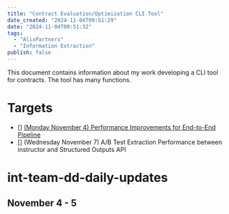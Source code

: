 ```yaml
---
title: "Contract Evaluation/Optimization CLI Tool"
date_created: "2024-11-04T09:51:29"
date: "2024-11-04T09:51:32"
tags:
  - "AlixPartners"
  - "Information Extraction"
publish: false
---
```


This document contains information about my work developing a CLI tool for contracts. The tool has many functions. 

# Targets
- [] [(Monday November 4) Performance Improvements for End-to-End Pipeline](performance_improvements_for_end_to_end_pipeline)
- [] (Wednesday November 7) A/B Test Extraction Performance between instructor and Structured Outputs API

# int-team-dd-daily-updates
## November 4 - 5

